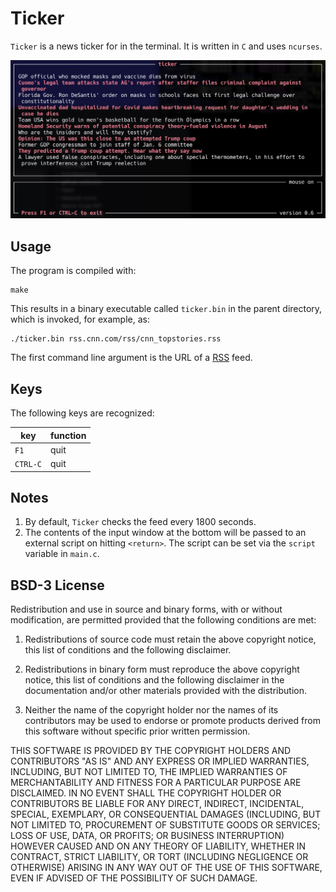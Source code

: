 # Ticker

`Ticker` is a news ticker for in the terminal. It is written in `C` and uses `ncurses`.

![Ticker in Action](Ticker.png "Ticker in Action")

## Usage

The program is compiled with:

```shell
make
```

This results in a binary executable called `ticker.bin` in the parent directory, which is invoked, for example, as:

```shell
./ticker.bin rss.cnn.com/rss/cnn_topstories.rss
```

The first command line argument is the URL of a [RSS](https://en.wikipedia.org/wiki/RSS) feed.

## Keys

The following keys are recognized:

key|function
---|--------
`F1`|quit
`CTRL-C`|quit

## Notes

1. By default, `Ticker` checks the feed every 1800 seconds.
2. The contents of the input window at the bottom will be passed to an external script on hitting `<return>`. The script can be set via the `script` variable in `main.c`.

## BSD-3 License

Redistribution and use in source and binary forms, with or without modification, are permitted provided that the following conditions are met:

1. Redistributions of source code must retain the above copyright notice, this list of conditions and the following disclaimer.

2. Redistributions in binary form must reproduce the above copyright notice, this list of conditions and the following disclaimer in the documentation and/or other materials provided with the distribution.

3. Neither the name of the copyright holder nor the names of its contributors may be used to endorse or promote products derived from this software without specific prior written permission.

THIS SOFTWARE IS PROVIDED BY THE COPYRIGHT HOLDERS AND CONTRIBUTORS "AS IS" AND ANY EXPRESS OR IMPLIED WARRANTIES, INCLUDING, BUT NOT LIMITED TO, THE IMPLIED WARRANTIES OF MERCHANTABILITY AND FITNESS FOR A PARTICULAR PURPOSE ARE DISCLAIMED. IN NO EVENT SHALL THE COPYRIGHT HOLDER OR CONTRIBUTORS BE LIABLE FOR ANY DIRECT, INDIRECT, INCIDENTAL, SPECIAL, EXEMPLARY, OR CONSEQUENTIAL DAMAGES (INCLUDING, BUT NOT LIMITED TO, PROCUREMENT OF SUBSTITUTE GOODS OR SERVICES; LOSS OF USE, DATA, OR PROFITS; OR BUSINESS INTERRUPTION) HOWEVER CAUSED AND ON ANY THEORY OF LIABILITY, WHETHER IN CONTRACT, STRICT LIABILITY, OR TORT (INCLUDING NEGLIGENCE OR OTHERWISE) ARISING IN ANY WAY OUT OF THE USE OF THIS SOFTWARE, EVEN IF ADVISED OF THE POSSIBILITY OF SUCH DAMAGE.
